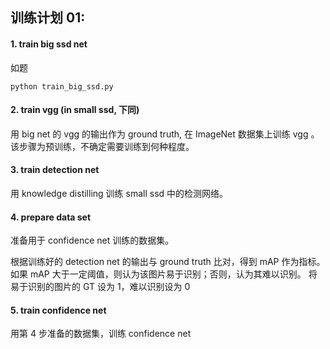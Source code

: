## **训练计划 01:**

#### **1. train big ssd net**

如题

`python train_big_ssd.py`

#### **2. train vgg (in small ssd, 下同)**

用 big net 的 vgg 的输出作为 ground truth,
在 ImageNet 数据集上训练 vgg 。
该步骤为预训练，不确定需要训练到何种程度。

#### **3. train detection net**

用 knowledge distilling 训练 small ssd 中的检测网络。

#### **4. prepare data set**

准备用于 confidence net 训练的数据集。

根据训练好的 detection net 的输出与 ground truth 比对，得到 mAP 作为指标。
如果 mAP 大于一定阈值，则认为该图片易于识别；否则，认为其难以识别。
将易于识别的图片的 GT 设为 1，难以识别设为 0

#### **5. train confidence net**

用第 4 步准备的数据集，训练 confidence net
